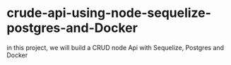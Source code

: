 # crude-api-using-node-sequelize-postgres-and-Docker
in this project, we will build a CRUD node Api with Sequelize, Postgres and Docker
